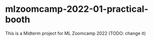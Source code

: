 # mlzoomcamp-2022-01-practical-booth
This is a Midterm project for ML Zoomcamp 2022 (TODO: change it)

